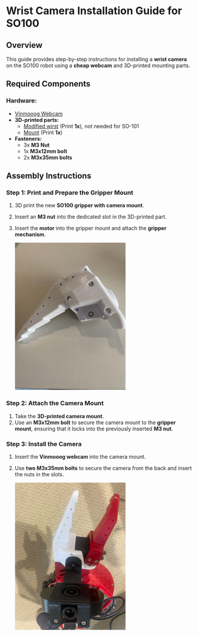 # Wrist Camera Installation Guide for SO100

## Overview
This guide provides step-by-step instructions for installing a **wrist camera** on the SO100 robot using a **cheap webcam** and 3D-printed mounting parts.

## Required Components
### Hardware:
- [Vinmooog Webcam](https://www.amazon.fr/Vinmooog-equipement-Microphone-Enregistrement-conf%C3%A9rences/dp/B0BG1YJWFN/)
- **3D-printed parts:**
  - [Modified wirst](Optional/Wrist_Cam_Mount_Vinmooog_Webcam/stl/Updated_Wrist_Camera_Insert.stl) (Print **1x**), not needed for SO-101
  - [Mount](Optional/Wrist_Cam_Mount_Vinmooog_Webcam/stl/Webcam_Mount_Wrist.stl) (Print **1x**)
- **Fasteners:**
  - 3x **M3 Nut**
  - 1x **M3x12mm bolt**
  - 2x **M3x35mm bolts**

## Assembly Instructions
### Step 1: Print and Prepare the Gripper Mount
1. 3D print the new **SO100 gripper with camera mount**.
2. Insert an **M3 nut** into the dedicated slot in the 3D-printed part.
3. Insert the **motor** into the gripper mount and attach the **gripper mechanism**.

    <img src="../../media/cam_mount1.jpg" width="300" />

### Step 2: Attach the Camera Mount
1. Take the **3D-printed camera mount**.
2. Use an **M3x12mm bolt** to secure the camera mount to the **gripper mount**, ensuring that it locks into the previously inserted **M3 nut**.

### Step 3: Install the Camera
1. Insert the **Vinmooog webcam** into the camera mount.
2. Use **two M3x35mm bolts** to secure the camera from the back and insert the nuts in the slots.

    <img src="../../media/cam_mount2.jpg" width="300" />

